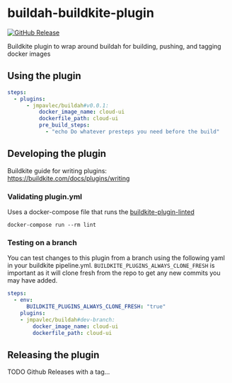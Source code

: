 # buildah-buildkite-plugin
[![GitHub Release](https://img.shields.io/github/release/jmpavlec/buildah-buildkite-plugin.svg)](https://github.com/jmpavlec/buildah-buildkite-plugin/releases)

Buildkite plugin to wrap around buildah for building, pushing, and tagging docker images

## Using the plugin

```yaml
steps:
  - plugins:
      - jmpavlec/buildah#v0.0.1:
          docker_image_name: cloud-ui
          dockerfile_path: cloud-ui
          pre_build_steps:
            - "echo Do whatever presteps you need before the build"
```

## Developing the plugin

Buildkite guide for writing plugins: https://buildkite.com/docs/plugins/writing

### Validating plugin.yml
Uses a docker-compose file that runs the [buildkite-plugin-linted](https://github.com/buildkite-plugins/buildkite-plugin-linter)

```shell
docker-compose run --rm lint
```


### Testing on a branch
You can test changes to this plugin from a branch using the following yaml in your buildkite pipeline.yml.
`BUILDKITE_PLUGINS_ALWAYS_CLONE_FRESH` is important as it will clone fresh from the repo to get any new commits
you may have added.

```yaml
steps:
  - env:
      BUILDKITE_PLUGINS_ALWAYS_CLONE_FRESH: "true"
    plugins:
    - jmpavlec/buildah#dev-branch:
        docker_image_name: cloud-ui
        dockerfile_path: cloud-ui
```
## Releasing the plugin
TODO Github Releases with a tag...